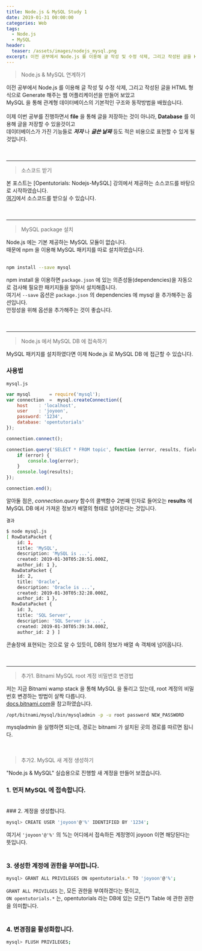 ```yaml
---
title: Node.js & MySQL Study 1
date: 2019-01-31 00:00:00
categories: Web
tags:
  - Node.js
  - MySQL
header:
  teaser: /assets/images/nodejs_mysql.png
excerpt: 이전 공부에서 Node.js 를 이용해 글 작성 및 수정 삭제, 그리고 작성된 글을 HTML 형식으로 Generate 해주는 웹 어플리케이션을 만들어 보았고 MySQL 을 통해 관계형 데이터베이스의 기본적인 구조와 동작방법을 배웠습니다. 이제 이번 공부를 진행하면서 **file** 을 통해 글을 저장하는 것이 아니라, **Database** 를 이용해 글을 저장할 수 있을것이고 데이터베이스가 가진 기능들로 *저자* 나 *글쓴 날짜* 등도 표현할 수 있게 될 것입니다.
---
```


> Node.js & MySQL 연계하기

이전 공부에서 Node.js 를 이용해 글 작성 및 수정 삭제, 그리고 작성된 글을 HTML 형식으로 Generate 해주는 웹 어플리케이션을 만들어 보았고<br>
MySQL 을 통해 관계형 데이터베이스의 기본적인 구조와 동작방법을 배웠습니다.<br>
<br>
이제 이번 공부를 진행하면서 **file** 을 통해 글을 저장하는 것이 아니라, **Database** 를 이용해 글을 저장할 수 있을것이고<br>
데이터베이스가 가진 기능들로 ***저자*** 나 ***글쓴 날짜*** 등도 적은 비용으로 표현할 수 있게 될 것입니다.<br>
<br>
<br>
<hr>

> 소스코드 받기

본 포스트는 [Opentutorials: Nodejs-MySQL] 강의에서 제공하는 소스코드를 바탕으로 시작하였습니다.<br>
[여기](https://github.com/web-n/node.js-mysql/releases/tag/1)에서 소스코드를 받으실 수 있습니다.<br>
<br>
<br>
<hr>

> MySQL package 설치

Node.js 에는 기본 제공하는 MySQL 모듈이 없습니다.<br>
때문에 npm 을 이용해 MySQL 패키지를 따로 설치하였습니다.<br>
<br>
```bash
npm install --save mysql
```
npm install 을 이용하면 `package.json` 에 있는 의존성들(dependencies)을 자동으로 검사해 필요한 패키지들을 알아서 설치해줍니다.<br>
여기서 `--save` 옵션은 `package.json` 의 dependencies 에 mysql 을 추가해주는 옵션입니다.<br>
안정성을 위해 옵션을 추가해주는 것이 좋습니다.<br>
<br>
<br>
<hr>

> Node.js 에서 MySQL DB 에 접속하기

MySQL 패키지를 설치하였다면 이제 Node.js 로 MySQL DB 에 접근할 수 있습니다.<br>

### 사용법
`mysql.js`
```js
var mysql       = require('mysql');
var connection  =  mysql.createConnection({
    host    : 'localhost',
    user    : 'joyoon',
    password: '1234',
    database: 'opentutorials'
});

connection.connect();

connection.query('SELECT * FROM topic', function (error, results, fields){
    if (error) {
        console.log(error);
    }
    console.log(results);
});

connection.end();
```
알아둘 점은, *connection.query* 함수의 콜백함수 2번째 인자로 들어오는 **results** 에 MySQL DB 에서 가져온 정보가 배열의 형태로 넘어온다는 것입니다.<br>

`결과`
```bash
$ node mysql.js
[ RowDataPacket {
    id: 1,
    title: 'MySQL',
    description: 'MySQL is ...',
    created: 2019-01-30T05:28:51.000Z,
    author_id: 1 },
  RowDataPacket {
    id: 2,
    title: 'Oracle',
    description: 'Oracle is ...',
    created: 2019-01-30T05:32:28.000Z,
    author_id: 1 },
  RowDataPacket {
    id: 3,
    title: 'SQL Server',
    description: 'SQL Server is ...',
    created: 2019-01-30T05:39:34.000Z,
    author_id: 2 } ]
```
콘솔창에 표현되는 것으로 알 수 있듯이, DB의 정보가 배열 속 객체에 넘어옵니다.<br>
<br>
<br>
<hr>

> 추가1. Bitnami MySQL root 계정 비밀번호 변경법

저는 지금 Bitnami wamp stack 을 통해 MySQL 을 돌리고 있는데, root 계정의 비밀번호 변경하는 방법이 살짝 다릅니다.<br>
[docs.bitnami.com](https://docs.bitnami.com/aws/apps/processmakerenterprise/administration/change-reset-password/)을 참고하였습니다.<br>

```bash
/opt/bitnami/mysql/bin/mysqladmin -p -u root password NEW_PASSWORD
```
mysqladmin 을 실행하면 되는데, 경로는 bitnami 가 설치된 곳의 경로를 따르면 됩니다.<br>
<br>
<br>

> 추가2. MySQL 새 계정 생성하기

"Node.js & MySQL" 실습용으로 진행할 새 계정을 만들어 보겠습니다.<br>
### 1. 먼저 MySQL 에 접속합니다.
<br>
### 2. 계정을 생성합니다.

```bash
mysql> CREATE USER 'joyoon'@'%' IDENTIFIED BY '1234';
```
여기서 `'joyoon'@'%'` 의 %는 어디에서 접속하든 계정명이 joyoon 이면 해당된다는 뜻입니다.<br>
<br>
### 3. 생성한 계정에 권한을 부여합니다.

```bash
mysql> GRANT ALL PRIVILEGES ON opentutorials.* TO 'joyoon'@'%';
```
`GRANT ALL PRIVILGES` 는, 모든 권한을 부여하겠다는 뜻이고,<br>
`ON opentutorials.*` 는, opentutorials 라는 DB에 있는 모든(*) Table 에 관한 권한을 의미합니다.<br>
<br>
### 4. 변경점을 활성화합니다.
```bash
mysql> FLUSH PRIVILEGES;
```